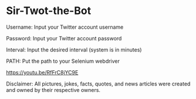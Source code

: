 # Sir-Twot-the-Bot

Username: Input your Twitter account username

Password: Input your Twitter account password

Interval: Input the desired interval (system is in minutes)

PATH: Put the path to your Selenium webdriver

https://youtu.be/RfFrC8jYC9E 

Disclaimer: All pictures, jokes, facts, quotes, and news articles were created and owned by their respective owners. 
